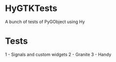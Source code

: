 # HyGTKTests
A bunch of tests of PyGObject using Hy

# Tests

1 - Signals and custom widgets
2 - Granite
3 - Handy

